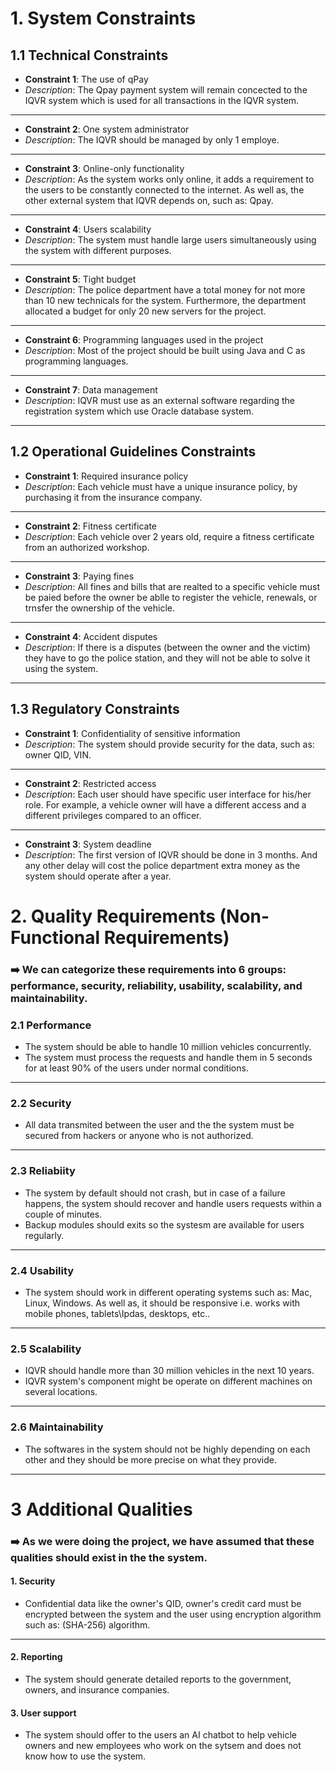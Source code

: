 # 1. System Constraints
## 1.1 Technical Constraints
- **Constraint 1**: The use of qPay
- _Description_: The Qpay payment system will remain concected to the IQVR system which is used for all transactions in the IQVR system.
---
- **Constraint 2**: One system administrator
- _Description_: The IQVR should be managed by only 1 employe.
---
- **Constraint 3**: Online-only functionality
- _Description_: As the system works only online, it adds a requirement to the users to be constantly connected to the internet. As well as, the other external system that IQVR depends on, such as: Qpay.
---
- **Constraint 4**: Users scalability
- _Description_: The system must handle large users simultaneously using the system with different purposes.

---
- **Constraint 5**: Tight budget
- _Description_: The police department have a total money for not more than 10 new technicals for the system. Furthermore, the department allocated a budget for only 20 new servers for the project.

---
- **Constraint 6**: Programming languages used in the project
- _Description_: Most of the project should be built using Java and C as programming languages.
---

- **Constraint 7**: Data management
- _Description_: IQVR must use as an external software regarding the registration system which use Oracle database system.

---
## 1.2 Operational Guidelines Constraints
- **Constraint 1**: Required insurance policy
- _Description_: Each vehicle must have a unique insurance policy, by purchasing it from the insurance company.
---
- **Constraint 2**: Fitness certificate
- _Description_: Each vehicle over 2 years old, require a fitness certificate from an authorized workshop.
---
- **Constraint 3**: Paying fines
- _Description_: All fines and bills that are realted to a specific vehicle must be paied before the owner be ablle to register the vehicle, renewals, or trnsfer the ownership of the vehicle.
---
- **Constraint 4**: Accident disputes
- _Description_: If there is a disputes (between the owner and the victim) they have to go the police station, and they will not be able to solve it using the system.
***

## 1.3 Regulatory Constraints
- **Constraint 1**: Confidentiality of sensitive information
- _Description_: The system should provide security for the data, such as: owner QID, VIN.
---
- **Constraint 2**: Restricted access
- _Description_: Each user should have specific user interface for his/her role. For example, a vehicle owner will have a different access and a different privileges compared to an officer.
---
- **Constraint 3**: System deadline
- _Description_: The first version of IQVR should  be done in 3 months. And any other delay will cost the police department extra money as the system should operate after a year.

# 2. Quality Requirements (Non-Functional Requirements)
### ➡️ We can categorize these requirements into 6 groups: performance, security, reliability, usability, scalability, and maintainability.

### 2.1 Performance
- The system should be able to handle 10 million vehicles concurrently.
- The system must process the requests and handle them in 5 seconds for at least 90% of the users under normal conditions.
---

### 2.2 Security 
- All data transmited between the user and the the system must be secured from hackers or anyone who is not authorized. 
---
### 2.3 Reliabiity 
- The system by default should not crash, but in case of a failure happens, the system should recover and handle users requests within a couple of minutes.
- Backup modules should exits so the systesm are available for users regularly.
---
### 2.4 Usability
- The system should work in different operating systems such as: Mac, Linux, Windows. As well as, it should be responsive i.e. works with mobile phones, tablets\Ipdas, desktops, etc..
---
### 2.5 Scalability
- IQVR should handle more than 30 million vehicles in the next 10 years.
- IQVR system's component might be operate on different machines on several locations.
---
### 2.6 Maintainability
- The softwares in the system should not be highly depending on each other and they should be more precise on what they provide.

 ---
# 3 Additional Qualities

### ➡️ As we were doing the project, we have assumed that these qualities should exist in the the system.

#### 1. Security
- Confidential data like the owner's QID, owner's credit card must be encrypted between the system and the user using encryption algorithm such as: (SHA-256) algorithm.

---

#### 2. Reporting
- The system should generate detailed reports to the government, owners, and insurance companies. 

#### 3. User support 
- The system should offer to the users an AI chatbot to help vehicle owners and new employees who work on the sytsem and does not know how to use the system.